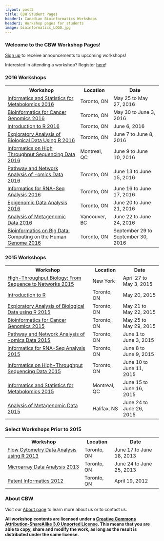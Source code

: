 ```yaml
---
layout: post2
title: CBW Student Pages
header1: Canadian Bioinformatics Workshops
header2: Workshop pages for students
image: bioinformatics_LOGO.jpg
---
```


### Welcome to the CBW Workshop Pages!

<a href="http://bioinformatics.ca/mailman/listinfo/announce">Sign up</a> to receive announcements to upcoming workshops!

Interested in attending a workshop? Register [here](https://bioinformatics.ca/workshops/2016)!

### 2016 Workshops

<table>
  <tr>
    <th>Workshop</th>
    <th>Location</th>
    <th>Date</th>
  </tr>
  <tr>
  <td><a href="http://bioinformatics-ca.github.io/informatics_and_statistics_for_metabolomics_2016/">Informatics and Statistics for Metabolomics 2016 </a></td><td> Toronto, ON </td><td> May 25 to May 27, 2016</td>
  </tr>
  <tr>
  <td><a href="http://bioinformatics-ca.github.io/bioinformatics_for_cancer_genomics_2016/">Bioinformatics for Cancer Genomics 2016 </a> </td><td> Toronto, ON </td><td> May 30 to June 3, 2016</td>
  </tr>
  <tr>
  <td><a href="http://bioinformatics-ca.github.io/introduction_to_r_2016/">Introduction to R 2016 </a> </td><td> Toronto, ON </td><td> June 6, 2016</td>
  </tr>
  <tr>
  <td><a href="http://bioinformatics-ca.github.io/exploratory_analysis_of_biological_data_2016/">Exploratory Analysis of Biological Data Using R 2016 </a> </td><td> Toronto, ON </td><td> June 7 to June 8, 2016</td>
  </tr>
  <tr>
  <td><a href="http://bioinformatics-ca.github.io/informatics_on_high-throughput_sequencing_data_2016/">Informatics on High Throughput Sequencing Data 2016 </a> </td><td> Montreal, QC </td><td> June 9 to June 10, 2016</td>
  </tr>
  <tr>
  <td><a href="http://bioinformatics-ca.github.io/pathway_and_network_analysis_of_omics_data_2016/">Pathway and Network Analysis of -omics Data 2016 </a> </td><td> Toronto, ON </td><td> June 13 to June 15, 2016</td>
  </tr>
  <tr>
  <td><a href="http://bioinformatics-ca.github.io/informatics_for_rna_seq_analysis_2016/">Informatics for RNA-Seq Analysis 2016 </a> </td><td> Toronto, ON </td><td> June 16 to June 17, 2016</td>
  </tr>
  <tr>
  <td><a href="http://bioinformatics-ca.github.io/epigenomic_data_analysis_2016/">Epigenomic Data Analysis 2016 </a> </td><td> Toronto, ON </td><td> June 20 to June 21, 2016</td>
  </tr>
  <tr>
  <td><a href="http://bioinformatics-ca.github.io/analysis_of_metagenomic_data_2016/">Analysis of Metagenomic Data 2016 </a> </td><td> Vancouver, BC </td><td> June 22 to June 24, 2016</td>
  </tr>
  <tr>
  <td><a href="http://bioinformatics-ca.github.io/bioinformatics_on_big_data_2016/">Bioinformatics on Big Data: Computing on the Human Genome 2016 </a> </td><td> Toronto, ON </td><td> September 29 to September 30, 2016</td>
  </tr>
</table>

### 2015 Workshops

<table>
  <tr>
    <th>Workshop</th>
    <th>Location</th>
    <th>Date</th>
  </tr>
  <tr>
  <td><a href="http://bioinformatics-ca.github.io/high_throughput_biology_2015/">High-Throughput Biology: From Sequence to Networks 2015 </a></td><td> New York </td><td> April 27 to May 3, 2015</td>
  </tr>
  <tr>
  <td><a href="http://bioinformatics-ca.github.io/introduction_to_r_2015/">Introduction to R </a> </td><td> Toronto, ON </td><td> May 20, 2015</td>
  </tr>
  <tr>
  <td><a href="http://bioinformatics-ca.github.io/EDA_in_r_2015/">Exploratory Analysis of Biological Data using R 2015 </a> </td><td> Toronto, ON </td><td> May 21 to May 22, 2015</td>
  </tr>
  <tr>
  <td><a href="http://bioinformatics-ca.github.io/bioinformatics_for_cancer_genomics_2015/">Bioinformatics for Cancer Genomics 2015 </a> </td><td> Toronto, ON </td><td> May 25 to May 29, 2015</td>
  </tr>
  <tr>
  <td><a href="http://bioinformatics-ca.github.io/pathway_and_network_analysis_2015/">Pathway and Network Analysis of -omics Data 2015 </a> </td><td> Toronto, ON </td><td> June 1 to June 3, 2015</td>
  </tr>
  <tr>
  <td><a href="http://bioinformatics-ca.github.io/rnaseq_analysis_2015/">Informatics for RNA-Seq Analysis 2015 </a> </td><td> Toronto, ON </td><td> June 8 to June 9, 2015</td>
  </tr>
  <tr>
  <td><a href="http://bioinformatics-ca.github.io/high-throughput_sequencing_2015/">Informatics on High-Throughput Sequencing Data 2015 </a> </td><td> Toronto, ON </td><td> June 10 to June 11, 2015</td>
  </tr>
  <tr>
  <td><a href="http://bioinformatics-ca.github.io/informatics_and_statistics_for_metabolomics_2015/">Informatics and Statistics for Metabolomics 2015 </a> </td><td> Montreal, QC </td><td> June 15 to June 16, 2015</td>
  </tr>
  <tr>
  <td><a href="http://bioinformatics-ca.github.io/analysis_of_metagenomic_data_2015/">Analysis of Metagenomic Data 2015 </a> </td><td> Halifax, NS </td><td> June 24 to June 26, 2015</td>
  </tr>  
</table>

### Select Workshops Prior to 2015

<table>
  <tr>
    <th>Workshop</th>
    <th>Location</th>
    <th>Date</th>
  </tr>
  <tr>
  <td><a href="http://bioinformatics-ca.github.io/flow_cytometry_2013/">Flow Cytometry Data Analysis using R 2013 </a></td><td> Toronto, ON </td><td> June 17 to June 18, 2013</td>
  </tr>
  <tr>
  <td><a href="http://bioinformatics-ca.github.io/microarrays_2013/">Microarray Data Analysis 2013 </a> </td><td> Toronto, ON </td><td> June 24 to June 25, 2013</td>
  </tr>
  <tr>
  <td><a href="http://bioinformatics-ca.github.io/patents_2012/">Patent Informatics 2012 </a> </td><td> Toronto, ON </td><td> April 19, 2012</td>
  </tr>
</table>

### About CBW

Visit our <a href="http://bioinformatics-ca.github.io/About.html">About page</a> to learn more about us or to contact us.

**All workshop contents are licensed under a [Creative Commons Attribution-ShareAlike 3.0 Unported License](http://creativecommons.org/licenses/by-sa/3.0/deed.en_US). This means that you are able to copy, share and modify the work, as long as the result is distributed under the same license.**


